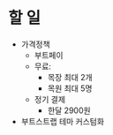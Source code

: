 # 할 일

- 가격정책
  - 부트페이
  - 무료:
    - 목장 최대 2개
    - 목원 최대 5명
  - 정기 결제
    - 한달 2900원
- 부트스트랩 테마 커스텀화

